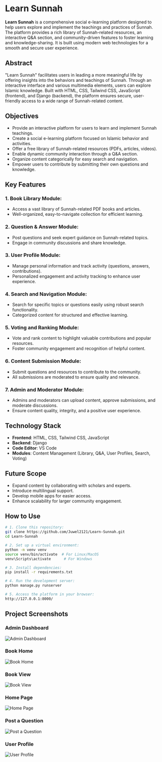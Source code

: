 # Learn Sunnah

**Learn Sunnah** is a comprehensive social e-learning platform designed to help users explore and implement the teachings and practices of Sunnah. The platform provides a rich library of Sunnah-related resources, an interactive Q&A section, and community-driven features to foster learning and knowledge-sharing. It is built using modern web technologies for a smooth and secure user experience.

## Abstract
"Learn Sunnah" facilitates users in leading a more meaningful life by offering insights into the behaviors and teachings of Sunnah. Through an interactive interface and various multimedia elements, users can explore Islamic knowledge. Built with HTML, CSS, Tailwind CSS, JavaScript (frontend), and Django (backend), the platform ensures secure, user-friendly access to a wide range of Sunnah-related content.

## Objectives
- Provide an interactive platform for users to learn and implement Sunnah teachings.
- Create a social e-learning platform focused on Islamic behavior and activities.
- Offer a free library of Sunnah-related resources (PDFs, articles, videos).
- Enable dynamic community interaction through a Q&A section.
- Organize content categorically for easy search and navigation.
- Empower users to contribute by submitting their own questions and knowledge.

## Key Features

### 1. Book Library Module:
- Access a vast library of Sunnah-related PDF books and articles.
- Well-organized, easy-to-navigate collection for efficient learning.

### 2. Question & Answer Module:
- Post questions and seek expert guidance on Sunnah-related topics.
- Engage in community discussions and share knowledge.

### 3. User Profile Module:
- Manage personal information and track activity (questions, answers, contributions).
- Personalized engagement and activity tracking to enhance user experience.

### 4. Search and Navigation Module:
- Search for specific topics or questions easily using robust search functionality.
- Categorized content for structured and effective learning.

### 5. Voting and Ranking Module:
- Vote and rank content to highlight valuable contributions and popular resources.
- Foster community engagement and recognition of helpful content.

### 6. Content Submission Module:
- Submit questions and resources to contribute to the community.
- All submissions are moderated to ensure quality and relevance.

### 7. Admin and Moderator Module:
- Admins and moderators can upload content, approve submissions, and moderate discussions.
- Ensure content quality, integrity, and a positive user experience.

## Technology Stack
- **Frontend**: HTML, CSS, Tailwind CSS, JavaScript
- **Backend**: Django
- **Code Editor**: VS Code
- **Modules**: Content Management (Library, Q&A, User Profiles, Search, Voting)

## Future Scope
- Expand content by collaborating with scholars and experts.
- Introduce multilingual support.
- Develop mobile apps for easier access.
- Enhance scalability for larger community engagement.


## How to Use

```bash
# 1. Clone this repository:
git clone https://github.com/Juwel2121/Learn-Sunnah.git
cd Learn-Sunnah
```
```bash
# 2. Set up a virtual environment:
python -m venv venv
source venv/bin/activate  # For Linux/MacOS
venv\Scripts\activate      # For Windows
```
```bash
# 3. Install dependencies:
pip install -r requirements.txt
```
```bash
# 4. Run the development server:
python manage.py runserver
```
```bash
# 5. Access the platform in your browser:
http://127.0.0.1:8000/
```

## Project Screenshots

### Admin Dashboard
![Admin Dashboard](https://github.com/Juwel2121/Learn-Sunnah/raw/main/image/admin.png)

### Book Home
![Book Home](https://github.com/Juwel2121/Learn-Sunnah/raw/main/image/book%20home.png)

### Book View
![Book View](https://github.com/Juwel2121/Learn-Sunnah/raw/main/image/book%20view.png)

### Home Page
![Home Page](https://github.com/Juwel2121/Learn-Sunnah/raw/main/image/home.png)

### Post a Question
![Post a Question](https://github.com/Juwel2121/Learn-Sunnah/raw/main/image/post%20q.png)

### User Profile
![User Profile](https://github.com/Juwel2121/Learn-Sunnah/raw/main/image/profile.png)
